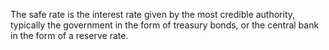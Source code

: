 The safe rate is the interest rate given by the most credible authority, typically the government in the form of treasury bonds, or the central bank in the form of a reserve rate.